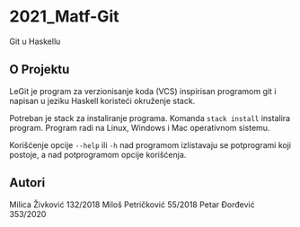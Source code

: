# 2021_Matf-Git
Git u Haskellu

## O Projektu
LeGit je program za verzionisanje koda (VCS) inspirisan programom git i napisan u jeziku Haskell koristeći okruženje stack.

Potreban je stack za instaliranje programa. Komanda `stack install` instalira program. Program radi na Linux, Windows i Mac operativnom sistemu.

Korišćenje opcije `--help` ili `-h` nad programom izlistavaju se potprogrami koji postoje, a nad potprogramom opcije korišćenja.

## Autori
Milica Živković 132/2018
Miloš Petričković 55/2018
Petar Đorđević 353/2020